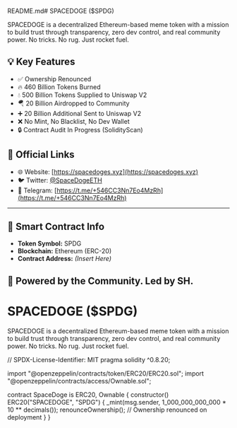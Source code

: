 README.md# SPACEDOGE ($SPDG)

SPACEDOGE is a decentralized Ethereum-based meme token with a mission to build trust through transparency, zero dev control, and real community power. No tricks. No rug. Just rocket fuel.


## 💡 Key Features

- ✅ Ownership Renounced  
- 🔥 460 Billion Tokens Burned  
- 💧 500 Billion Tokens Supplied to Uniswap V2  
- 🪂 20 Billion Airdropped to Community  
- ➕ 20 Billion Additional Sent to Uniswap V2  
- ❌ No Mint, No Blacklist, No Dev Wallet  
- 🔒 Contract Audit In Progress (SolidityScan)


## 🔗 Official Links

- 🌐 Website: [https://spacedoges.xyz](https://spacedoges.xyz)  
- 🐦 Twitter: [@SpaceDogeETH](https://twitter.com/SpaceDogeETH)  
- 📣 Telegram: [https://t.me/+546CC3Nn7Eo4MzRh](https://t.me/+546CC3Nn7Eo4MzRh)

---

## 🔐 Smart Contract Info

- **Token Symbol:** SPDG  
- **Blockchain:** Ethereum (ERC-20)  
- **Contract Address:** *(Insert Here)*


## 👑 Powered by the Community. Led by SH.
# SPACEDOGE ($SPDG)

SPACEDOGE is a decentralized Ethereum-based meme token with a mission to build trust through transparency, zero dev control, and real community power. No tricks. No rug. Just rocket fuel.


// SPDX-License-Identifier: MIT
pragma solidity ^0.8.20;

import "@openzeppelin/contracts/token/ERC20/ERC20.sol";
import "@openzeppelin/contracts/access/Ownable.sol";

contract SpaceDoge is ERC20, Ownable {
    constructor() ERC20("SPACEDOGE", "SPDG") {
        _mint(msg.sender, 1_000_000_000_000 * 10 ** decimals());
        renounceOwnership(); // Ownership renounced on deployment
    }
}







